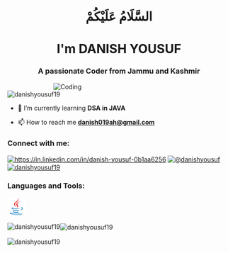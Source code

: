 <h1 align="center"> السَّلَامُ عَلَيْكُمْ </h1>
<h1 align="center">  I'm DANISH YOUSUF</h1>
<h3 align="center">A passionate Coder from Jammu and Kashmir</h3>
<img align="right" alt="Coding" width="400" src="https://cdn.dribbble.com/users/1162077/screenshots/3848914/programmer.gif">

<p align="left"> <img src="https://komarev.com/ghpvc/?username=danishyousuf19&label=Profile%20views&color=brightgreen&style=flat" alt="danishyousuf19" /> </p>


- 🌱 I’m currently learning **DSA in JAVA**

- 📫 How to reach me **danish019ah@gmail.com**
            
<h3 align="left">Connect with me:</h3>
<p align="left">
<a href="https://in.linkedin.com/in/danish-yousuf-0b1aa6256" target="blank"><img align="center" src="https://raw.githubusercontent.com/rahuldkjain/github-profile-readme-generator/master/src/images/icons/Social/linked-in-alt.svg" alt="https://in.linkedin.com/in/danish-yousuf-0b1aa6256" height="30" width="40" /></a>
<a href="https://www.hackerrank.com/DANISHYOUSUF" target="blank"><img align="center" src="https://raw.githubusercontent.com/rahuldkjain/github-profile-readme-generator/master/src/images/icons/Social/hackerrank.svg" alt="@danishyousuf" height="30" width="40" /></a>
<a href="https://auth.geeksforgeeks.org/user/danishyousuf19" target="blank"><img align="center" src="https://raw.githubusercontent.com/rahuldkjain/github-profile-readme-generator/master/src/images/icons/Social/geeks-for-geeks.svg" alt="danishyousuf19" height="30" width="40" /></a>
</p>

<h3 align="left">Languages and Tools:</h3>
<p align="left"> <a href="https://www.java.com" target="_blank" rel="noreferrer"> <img src="https://raw.githubusercontent.com/devicons/devicon/master/icons/java/java-original.svg" alt="java" width="40" height="40"/> </a> </p>

<p><img align="left" src="https://github-readme-stats.vercel.app/api/top-langs?username=danishyousuf19&theme=vue&show_icons=true&locale=en&layout=compact" alt="danishyousuf19" /></p>

<p><img align="center" src="https://github-profile-trophy.vercel.app/?username=danishyousuf19&title=Followers,Commits,Repo&)"  alt="danishyousuf19" /></p>



<p><img align="center" src="https://github-readme-streak-stats.herokuapp.com?user=danishyousuf19&theme=github-light&card_width=494" alt="danishyousuf19" /></p>


